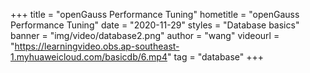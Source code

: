 +++
    title = "openGauss Performance Tuning"
    hometitle = "openGauss Performance Tuning"
    date = "2020-11-29"
    styles = "Database basics"
    banner = "img/video/database2.png"
    author = "wang"
    videourl = "https://learningvideo.obs.ap-southeast-1.myhuaweicloud.com/basicdb/6.mp4" 
    tag = "database"
+++